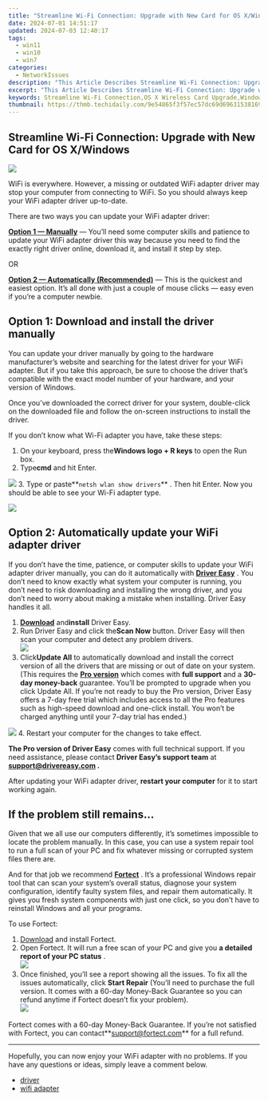 ```yaml
---
title: "Streamline Wi-Fi Connection: Upgrade with New Card for OS X/Windows"
date: 2024-07-01 14:51:17
updated: 2024-07-03 12:40:17
tags:
  - win11
  - win10
  - win7
categories:
  - NetworkIssues
description: "This Article Describes Streamline Wi-Fi Connection: Upgrade with New Card for OS X/Windows"
excerpt: "This Article Describes Streamline Wi-Fi Connection: Upgrade with New Card for OS X/Windows"
keywords: Streamline Wi-Fi Connection,OS X Wireless Card Upgrade,Windows Network Enhancement,Improve Wi-Fi Signal Strength,Optimize Home Internet Connectivity,Upgrade Wi-Fi Support for Mac/PC,Enhanced Wireless Networking
thumbnail: https://thmb.techidaily.com/9e54865f3f57ec57dc69d69631538169245afb52f02b58f105955b7146a11c16.jpg
---
```


## Streamline Wi-Fi Connection: Upgrade with New Card for OS X/Windows

![](https://images.drivereasy.com/wp-content/uploads/2018/11/img_5bdc325d557dc.jpg)

 WiFi is everywhere. However, a missing or outdated WiFi adapter driver may stop your computer from connecting to WiFi. So you should always keep your WiFi adapter driver up-to-date.

There are two ways you can update your WiFi adapter driver:

[**Option 1 — Manually**](#o1) — You’ll need some computer skills and patience to update your WiFi adapter driver this way because you need to find the exactly right driver online, download it, and install it step by step.

OR

[**Option 2 — Automatically (Recommended)**](#o2) — This is the quickest and easiest option. It’s all done with just a couple of mouse clicks — easy even if you’re a computer newbie.

## Option 1: Download and install the driver manually

 You can update your driver manually by going to the hardware manufacturer’s website and searching for the latest driver for your WiFi adapter. But if you take this approach, be sure to choose the driver that’s compatible with the exact model number of your hardware, and your version of Windows.

 Once you’ve downloaded the correct driver for your system, double-click on the downloaded file and follow the on-screen instructions to install the driver.

If you don’t know what Wi-Fi adapter you have, take these steps:

1. On your keyboard, press the**Windows logo + R keys** to open the Run box.
2. Type**cmd** and hit Enter.  

![](https://images.drivereasy.com/wp-content/uploads/2021/11/windows-11-cmd-run.jpg)
3. Type or paste**`netsh wlan show drivers`** . Then hit Enter. Now you should be able to see your Wi-Fi adapter type.  

![](https://images.drivereasy.com/wp-content/uploads/2018/11/win11-how-to-know-what-WiFi-adapter-you-have.jpg)

## Option 2: Automatically update your WiFi adapter driver

 If you don’t have the time, patience, or computer skills to update your WiFi adapter driver manually, you can do it automatically with **[Driver Easy](https://tools.techidaily.com/drivereasy/download/)**  . You don’t need to know exactly what system your computer is running, you don’t need to risk downloading and installing the wrong driver, and you don’t need to worry about making a mistake when installing. Driver Easy handles it all.

1. **[Download](https://tools.techidaily.com/drivereasy/download/)**  and**install** Driver Easy.
2. Run Driver Easy and click the**Scan Now** button. Driver Easy will then scan your computer and detect any problem drivers.  
![](https://www.drivereasy.com/wp-content/uploads/2020/10/6_0_scan-now.jpg)
3. Click**Update All** to automatically download and install the correct version of all the drivers that are missing or out of date on your system. (This requires the **[Pro version](https://tools.techidaily.com/drivereasy/download/)**  which comes with **full support**  and a **30-day money-back**  guarantee. You’ll be prompted to upgrade when you click Update All. If you’re not ready to buy the Pro version, Driver Easy offers a 7-day free trial which includes access to all the Pro features such as high-speed download and one-click install. You won’t be charged anything until your 7-day trial has ended.)  

![](https://www.drivereasy.com/wp-content/uploads/2020/10/Realtek-RTL8821CE-802.11ac-PCIe-Adapter.jpg)
4. Restart your computer for the changes to take effect.

**The Pro version of Driver Easy** comes with full technical support. If you need assistance, please contact **Driver Easy’s support team** at **[support@drivereasy.com](mailto:support@drivereasy.com) .**

 After updating your WiFi adapter driver, **restart your computer** for it to start working again.

## If the problem still remains…

 Given that we all use our computers differently, it’s sometimes impossible to locate the problem manually. In this case, you can use a system repair tool to run a full scan of your PC and fix whatever missing or corrupted system files there are.

 And for that job we recommend **[Fortect](https://tools.techidaily.com/drivereasy/download/)**  . It’s a professional Windows repair tool that can scan your system’s overall status, diagnose your system configuration, identify faulty system files, and repair them automatically. It gives you fresh system components with just one click, so you don’t have to reinstall Windows and all your programs.

To use Fortect:

1. [Download](https://tools.techidaily.com/drivereasy/download/) and install Fortect.
2. Open Fortect. It will run a free scan of your PC and give you **a detailed report of your PC status** .  
![](https://images.drivereasy.com/wp-content/uploads/2020/10/fortect-start-scan.jpg)
3. Once finished, you’ll see a report showing all the issues. To fix all the issues automatically, click **Start Repair** (You’ll need to purchase the full version. It comes with a 60-day Money-Back Guarantee so you can refund anytime if Fortect doesn’t fix your problem).  
![](https://images.drivereasy.com/wp-content/uploads/2020/10/fortect-start-repair.jpg)

 Fortect comes with a 60-day Money-Back Guarantee. If you’re not satisfied with Fortect, you can contact**<support@fortect.com>** for a full refund.

---

 Hopefully, you can now enjoy your WiFi adapter with no problems. If you have any questions or ideas, simply leave a comment below.

* [driver](https://tools.techidaily.com/drivereasy/download/)
* [wifi adapter](https://tools.techidaily.com/drivereasy/download/)

<ins class="adsbygoogle"
     style="display:block"
     data-ad-format="autorelaxed"
     data-ad-client="ca-pub-7571918770474297"
     data-ad-slot="1223367746"></ins>



<ins class="adsbygoogle"
     style="display:block"
     data-ad-client="ca-pub-7571918770474297"
     data-ad-slot="8358498916"
     data-ad-format="auto"
     data-full-width-responsive="true"></ins>
